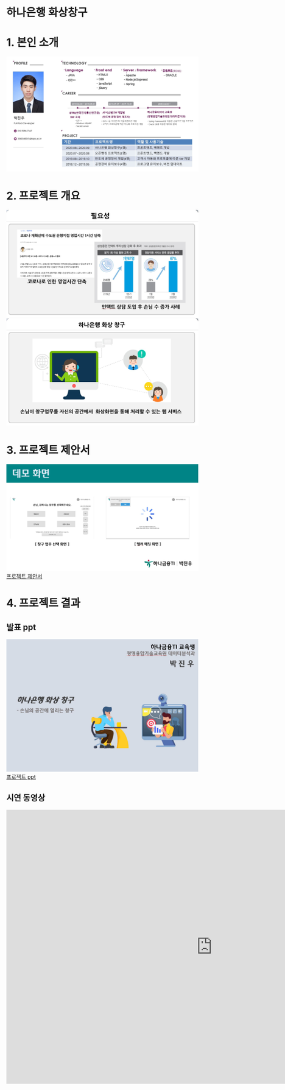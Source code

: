# 하나은행 화상창구

# 1. 본인 소개
   <img src="포트폴리오.JPG"/>

# 2. 프로젝트 개요

<img src="필요성.JPG"/>
<img src="필요성2.JPG"/><br>

# 3. 프로젝트 제안서

   <img src="제안서 포스터.JPG"/><br>
   [프로젝트 제안서](/2060340015_박진우_프로젝트_제안서.pptx)<br>
 

# 4. 프로젝트 결과

## 발표 ppt 
   <img src="프로젝트ppt 포스터.JPG"/><br>
   [프로젝트 ppt](/2060340015_박진우_하나금융티아이_포트폴리오.pptx)<br>

## 시연 동영상 

   <iframe width="1080" height="720" src="https://www.youtube.com/embed/QUlPbA2wbb4" frameborder="0" allow="accelerometer; autoplay; clipboard-write; encrypted-media; gyroscope; picture-in-picture" allowfullscreen></iframe>
